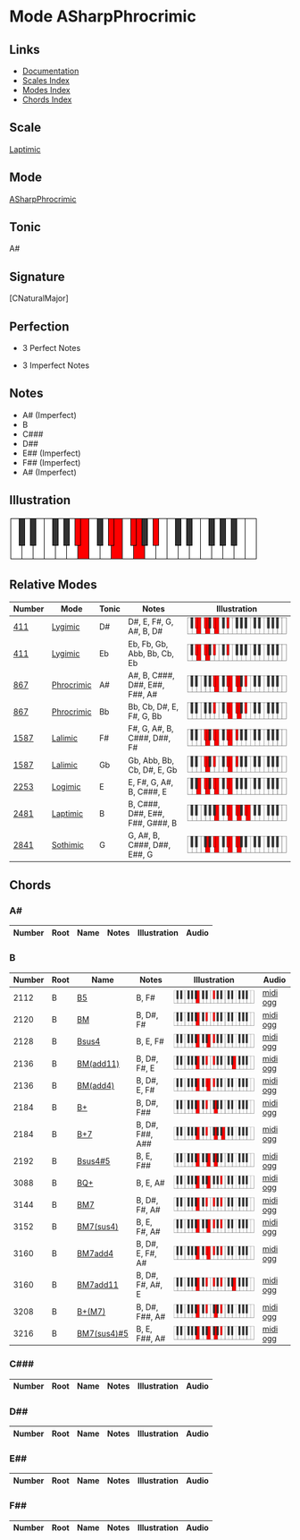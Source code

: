 # Mode ASharpPhrocrimic

## Links

- [Documentation](index.md)
- [Scales Index](Scales.md)
- [Modes Index](Modes.md)
- [Chords Index](Chords.md)

## Scale

[Laptimic](ScaleLaptimic.md)

## Mode

[ASharpPhrocrimic](ModeASharpPhrocrimic.md)

## Tonic

A#

## Signature

[CNaturalMajor]

## Perfection

 - 3 Perfect Notes

 - 3 Imperfect Notes

## Notes

- A# (Imperfect)
- B
- C###
- D##
- E## (Imperfect)
- F## (Imperfect)
- A# (Imperfect)

## Illustration

![ASharpPhrocrimic](ModeASharpPhrocrimic.png)

## Relative Modes

| Number | Mode | Tonic | Notes | Illustration |
|--------|------|-------|-------|--------------|
| [411](https://ianring.com/musictheory/scales/411) | [Lygimic](ModeLygimic.md) | D# | D#, E, F#, G, A#, B, D# | ![DSharpLygimic](ModeDSharpLygimic.png) |
| [411](https://ianring.com/musictheory/scales/411) | [Lygimic](ModeLygimic.md) | Eb | Eb, Fb, Gb, Abb, Bb, Cb, Eb | ![EFlatLygimic](ModeEFlatLygimic.png) |
| [867](https://ianring.com/musictheory/scales/867) | [Phrocrimic](ModePhrocrimic.md) | A# | A#, B, C###, D##, E##, F##, A# | ![ASharpPhrocrimic](ModeASharpPhrocrimic.png) |
| [867](https://ianring.com/musictheory/scales/867) | [Phrocrimic](ModePhrocrimic.md) | Bb | Bb, Cb, D#, E, F#, G, Bb | ![BFlatPhrocrimic](ModeBFlatPhrocrimic.png) |
| [1587](https://ianring.com/musictheory/scales/1587) | [Lalimic](ModeLalimic.md) | F# | F#, G, A#, B, C###, D##, F# | ![FSharpLalimic](ModeFSharpLalimic.png) |
| [1587](https://ianring.com/musictheory/scales/1587) | [Lalimic](ModeLalimic.md) | Gb | Gb, Abb, Bb, Cb, D#, E, Gb | ![GFlatLalimic](ModeGFlatLalimic.png) |
| [2253](https://ianring.com/musictheory/scales/2253) | [Logimic](ModeLogimic.md) | E | E, F#, G, A#, B, C###, E | ![ENaturalLogimic](ModeENaturalLogimic.png) |
| [2481](https://ianring.com/musictheory/scales/2481) | [Laptimic](ModeLaptimic.md) | B | B, C###, D##, E##, F##, G###, B | ![BNaturalLaptimic](ModeBNaturalLaptimic.png) |
| [2841](https://ianring.com/musictheory/scales/2841) | [Sothimic](ModeSothimic.md) | G | G, A#, B, C###, D##, E##, G | ![GNaturalSothimic](ModeGNaturalSothimic.png) |

## Chords

### A#

| Number | Root | Name | Notes | Illustration | Audio |
|--------|------|------|-------|--------------|-------|

### B

| Number | Root | Name | Notes | Illustration | Audio |
|--------|------|------|-------|--------------|-------|
| 2112 | B | [B5](ChordBNaturalPowerChord.md) | B, F# | ![B5](ChordBNaturalPowerChordRootPosition.png) | [midi](ChordBNaturalPowerChordRootPosition.mid) [ogg](ChordBNaturalPowerChordRootPosition.ogg) |
| 2120 | B | [BM](ChordBNaturalMajor.md) | B, D#, F# | ![BM](ChordBNaturalMajorRootPosition.png) | [midi](ChordBNaturalMajorRootPosition.mid) [ogg](ChordBNaturalMajorRootPosition.ogg) |
| 2128 | B | [Bsus4](ChordBNaturalSuspendedFourth.md) | B, E, F# | ![Bsus4](ChordBNaturalSuspendedFourthRootPosition.png) | [midi](ChordBNaturalSuspendedFourthRootPosition.mid) [ogg](ChordBNaturalSuspendedFourthRootPosition.ogg) |
| 2136 | B | [BM(add11)](ChordBNaturalMajorAddEleventh.md) | B, D#, F#, E | ![BM(add11)](ChordBNaturalMajorAddEleventhRootPosition.png) | [midi](ChordBNaturalMajorAddEleventhRootPosition.mid) [ogg](ChordBNaturalMajorAddEleventhRootPosition.ogg) |
| 2136 | B | [BM(add4)](ChordBNaturalMajorAddFourth.md) | B, D#, E, F# | ![BM(add4)](ChordBNaturalMajorAddFourthRootPosition.png) | [midi](ChordBNaturalMajorAddFourthRootPosition.mid) [ogg](ChordBNaturalMajorAddFourthRootPosition.ogg) |
| 2184 | B | [B+](ChordBNaturalAugmented.md) | B, D#, F## | ![B+](ChordBNaturalAugmentedRootPosition.png) | [midi](ChordBNaturalAugmentedRootPosition.mid) [ogg](ChordBNaturalAugmentedRootPosition.ogg) |
| 2184 | B | [B+7](ChordBNaturalAugmentedAugmentedSeventh.md) | B, D#, F##, A## | ![B+7](ChordBNaturalAugmentedAugmentedSeventhRootPosition.png) | [midi](ChordBNaturalAugmentedAugmentedSeventhRootPosition.mid) [ogg](ChordBNaturalAugmentedAugmentedSeventhRootPosition.ogg) |
| 2192 | B | [Bsus4#5](ChordBNaturalSuspendedFourthSharpFifth.md) | B, E, F## | ![Bsus4#5](ChordBNaturalSuspendedFourthSharpFifthRootPosition.png) | [midi](ChordBNaturalSuspendedFourthSharpFifthRootPosition.mid) [ogg](ChordBNaturalSuspendedFourthSharpFifthRootPosition.ogg) |
| 3088 | B | [BQ+](ChordBNaturalQuartalAugmented.md) | B, E, A# | ![BQ+](ChordBNaturalQuartalAugmentedRootPosition.png) | [midi](ChordBNaturalQuartalAugmentedRootPosition.mid) [ogg](ChordBNaturalQuartalAugmentedRootPosition.ogg) |
| 3144 | B | [BM7](ChordBNaturalMajorSeventh.md) | B, D#, F#, A# | ![BM7](ChordBNaturalMajorSeventhRootPosition.png) | [midi](ChordBNaturalMajorSeventhRootPosition.mid) [ogg](ChordBNaturalMajorSeventhRootPosition.ogg) |
| 3152 | B | [BM7(sus4)](ChordBNaturalMajorSeventhSuspendedFourth.md) | B, E, F#, A# | ![BM7(sus4)](ChordBNaturalMajorSeventhSuspendedFourthRootPosition.png) | [midi](ChordBNaturalMajorSeventhSuspendedFourthRootPosition.mid) [ogg](ChordBNaturalMajorSeventhSuspendedFourthRootPosition.ogg) |
| 3160 | B | [BM7add4](ChordBNaturalMajorSeventhAddFourth.md) | B, D#, E, F#, A# | ![BM7add4](ChordBNaturalMajorSeventhAddFourthRootPosition.png) | [midi](ChordBNaturalMajorSeventhAddFourthRootPosition.mid) [ogg](ChordBNaturalMajorSeventhAddFourthRootPosition.ogg) |
| 3160 | B | [BM7add11](ChordBNaturalMajorSeventhAddEleventh.md) | B, D#, F#, A#, E | ![BM7add11](ChordBNaturalMajorSeventhAddEleventhRootPosition.png) | [midi](ChordBNaturalMajorSeventhAddEleventhRootPosition.mid) [ogg](ChordBNaturalMajorSeventhAddEleventhRootPosition.ogg) |
| 3208 | B | [B+(M7)](ChordBNaturalAugmentedMajorSeventh.md) | B, D#, F##, A# | ![B+(M7)](ChordBNaturalAugmentedMajorSeventhRootPosition.png) | [midi](ChordBNaturalAugmentedMajorSeventhRootPosition.mid) [ogg](ChordBNaturalAugmentedMajorSeventhRootPosition.ogg) |
| 3216 | B | [BM7(sus4)#5](ChordBNaturalMajorSeventhSuspendedFourthSharpFifth.md) | B, E, F##, A# | ![BM7(sus4)#5](ChordBNaturalMajorSeventhSuspendedFourthSharpFifthRootPosition.png) | [midi](ChordBNaturalMajorSeventhSuspendedFourthSharpFifthRootPosition.mid) [ogg](ChordBNaturalMajorSeventhSuspendedFourthSharpFifthRootPosition.ogg) |

### C###

| Number | Root | Name | Notes | Illustration | Audio |
|--------|------|------|-------|--------------|-------|

### D##

| Number | Root | Name | Notes | Illustration | Audio |
|--------|------|------|-------|--------------|-------|

### E##

| Number | Root | Name | Notes | Illustration | Audio |
|--------|------|------|-------|--------------|-------|

### F##

| Number | Root | Name | Notes | Illustration | Audio |
|--------|------|------|-------|--------------|-------|

